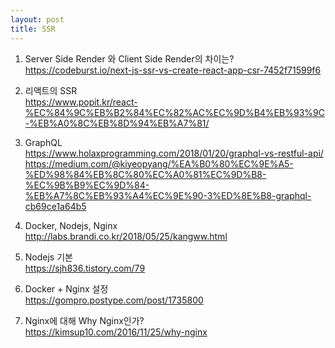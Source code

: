 ```yaml
---
layout: post
title: SSR
---
```


1. Server Side Render 와 Client Side Render의 차이는?  
https://codeburst.io/next-js-ssr-vs-create-react-app-csr-7452f71599f6

2. 리액트의 SSR  
https://www.popit.kr/react-%EC%84%9C%EB%B2%84%EC%82%AC%EC%9D%B4%EB%93%9C-%EB%A0%8C%EB%8D%94%EB%A7%81/

3. GraphQL  
https://www.holaxprogramming.com/2018/01/20/graphql-vs-restful-api/  
https://medium.com/@kiyeopyang/%EA%B0%80%EC%9E%A5-%ED%98%84%EB%8C%80%EC%A0%81%EC%9D%B8-%EC%9B%B9%EC%9D%84-%EB%A7%8C%EB%93%A4%EC%9E%90-3%ED%8E%B8-graphql-cb69ce1a64b5

4. Docker, Nodejs, Nginx  
http://labs.brandi.co.kr/2018/05/25/kangww.html  

5. Nodejs 기본  
https://sjh836.tistory.com/79   

6. Docker + Nginx 설정  
https://gompro.postype.com/post/1735800  

7. Nginx에 대해 Why Nginx인가?   
https://kimsup10.com/2016/11/25/why-nginx   
